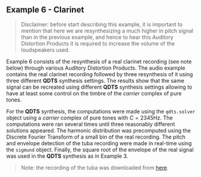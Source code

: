 ## Example 6 - Clarinet

> Disclaimer: before start describing this example, it is important to mention that here we are resynthesizing a much higher in pitch
signal than in the previous example, and hence to hear this Auditory Distortion Products it is required to increase the 
volume of the loudspeakers used.

Example 6 consists of the resynthesis of a real clarinet recording (see note below) through various Auditory Distortion Products. The audio 
example contains the real clarinet recording followed by three resynthesis of it using three different **QDTS** synthesis settings. 
The results show that the same signal can be recreated using different **QDTS** synthesis settings allowing to have at least some 
control on the timbre of the _carrier_ complex of pure tones.

For the **QDTS** synthesis, the computations were made using the `qdts.solver` object using a _carrier_ complex 
of pure tones with $C=2345$Hz. The computations were ran several times until three reasonably different solutions appeared. 
The harmonic distribution was precomputed using the Discrete Fourier Transform of a small bin of the real recording. 
The pitch and envelope detection of the tuba recording were made in real-time using the `sigmund` object. Finally, 
the square root of the envelope of the real signal was used in the **QDTS** synthesis as in Example 3.

>Note: the recording of the tuba was downloaded from [here](https://freesound.org/people/stephenchai/sounds/20932/). 